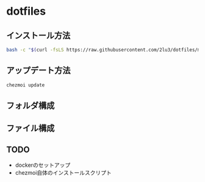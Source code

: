 # dotfiles

## インストール方法

```bash
bash -c "$(curl -fsLS https://raw.githubusercontent.com/2lu3/dotfiles/main/init.sh)"
```

## アップデート方法

```bash
chezmoi update
```


## フォルダ構成

## ファイル構成

## TODO

- dockerのセットアップ
- chezmoi自体のインストールスクリプト
  
